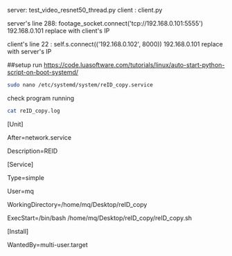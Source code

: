 server: test_video_resnet50_thread.py 
client : client.py 

server's line 288: footage_socket.connect('tcp://192.168.0.101:5555') 192.168.0.101 replace with client's IP

client's line 22  : self.s.connect(('192.168.0.102', 8000)) 192.168.0.101 replace with server's IP

##setup run
https://code.luasoftware.com/tutorials/linux/auto-start-python-script-on-boot-systemd/ 
```bash
sudo nano /etc/systemd/system/reID_copy.service
```
check program running
```bash
cat reID_copy.log
```
[Unit]

After=network.service

Description=REID


[Service]

Type=simple

User=mq

WorkingDirectory=/home/mq/Desktop/reID_copy

ExecStart=/bin/bash /home/mq/Desktop/reID_copy/reID_copy.sh



[Install]

WantedBy=multi-user.target




